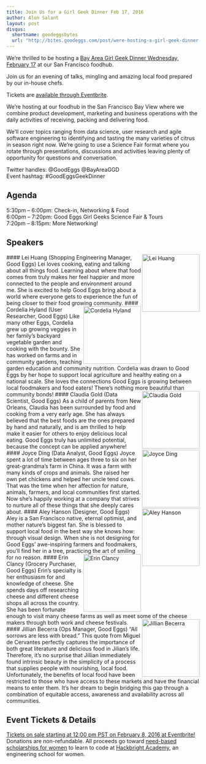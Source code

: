 ```yaml
---
title: Join Us for a Girl Geek Dinner Feb 17, 2016
author: Alon Salant
layout: post
disqus:
  shortname: goodeggsbytes
  url: "http://bites.goodeggs.com/post/were-hosting-a-girl-geek-dinner-feb-17-2016"
---
```


We’re thrilled to be hosting a [Bay Area Girl Geek Dinner Wednesday, February 17](http://bayareagirlgeekdinners.com/good-eggs-girl-geek-dinner-2016/) at our San Francisco foodhub.

Join us for an evening of talks, mingling and amazing local food prepared by our in-house chefs.

Tickets are [available through Eventbrite](http://www.eventbrite.com/e/good-eggs-girl-geek-dinner-2016-tickets-21417422086?aff=baggdwebsite).

<!-- more -->

We’re hosting at our foodhub in the San Francisco Bay View where we combine product development, marketing and
business operations with the daily activities of receiving, packing and delivering food.

We’ll cover topics ranging from data science, user research and agile software engineering to identifying and
tasting the many varieties of citrus in season right now. We’re going to use a Science Fair format where you rotate
through presentations, discussions and activities leaving plenty of opportunity for questions and conversation.

Twitter handles: @GoodEggs @BayAreaGGD<br/>
Event hashtag: #GoodEggsGeekDinner

## Agenda

5:30pm – 6:00pm: Check-in, Networking & Food<br/>
6:00pm – 7:20pm: Good Eggs Girl Geeks Science Fair & Tours<br/>
7:20pm – 8:15pm: More Networking!

## Speakers

<img src="http://bayareagirlgeekdinners.com/wp-content/uploads/2016/02/lei-huang-good-eggs-engineering-manager.png" alt="Lei Huang" align="right" width="150px">
#### Lei Huang (Shopping Engineering Manager, Good Eggs)
Lei loves cooking, eating and talking about all things food. Learning about where that food comes from truly makes her feel happier and more connected to the people and environment around me. She is excited to help Good Eggs bring about a world where everyone gets to experience the fun of being closer to their food growing community.

<img src="http://bayareagirlgeekdinners.com/wp-content/uploads/2016/02/cordelia-hyland-good-eggs-user-researcher.png" alt="Cordelia Hyland" align="right" width="150px">
#### Cordelia Hyland (User Researcher, Good Eggs)
Like many other Eggs, Cordelia grew up growing veggies in her family’s backyard vegetable garden and cooking with the bounty. She has worked on farms and in community gardens, teaching garden education and community nutrition. Cordelia was drawn to Good Eggs by her hope to support local agriculture and healthy eating on a national scale. She loves the connections Good Eggs is growing between local foodmakers and food eaters! There’s nothing more beautiful than community bonds!

<img src="http://bayareagirlgeekdinners.com/wp-content/uploads/2016/02/claudia-gold-good-eggs-data-scientist.png" alt="Claudia Gold" align="right" width="150px">
#### Claudia Gold (Data Scientist, Good Eggs)
As a child of parents from New Orleans, Claudia has been surrounded by food and cooking from a very early age. She has always believed that the best foods are the ones prepared by hand and naturally, and is am thrilled to help make it easier for others to enjoy delicious local eating. Good Eggs truly has unlimited potential, because the concept can be applied anywhere!

<img src="http://bayareagirlgeekdinners.com/wp-content/uploads/2016/02/joyce-ding-good-eggs-data-analyst.png" alt="Joyce Ding" align="right" width="150px">
#### Joyce Ding (Data Analyst, Good Eggs)
Joyce spent a lot of time between ages three to six on her great-grandma’s farm in China. It was a farm with many kinds of crops and animals. She raised her own pet chickens and helped her uncle tend cows. That was the time when her affection for nature, animals, farmers, and local communities first started. Now she’s happily working at a company that strives to nurture all of these things that she deeply cares about.

<img src="http://bayareagirlgeekdinners.com/wp-content/uploads/2016/02/aley-hanson-good-eggs-designer.png" alt="Aley Hanson" align="right" width="150px">
#### Aley Hanson (Designer, Good Eggs)
Aley is a San Francisco native, eternal optimist, and mother nature’s biggest fan. She is blessed to support local food in the best way she knows how: through visual design. When she is not designing for Good Eggs’ awe-inspiring farmers and foodmakers, you’ll find her in a tree, practicing the art of smiling for no reason.

<img src="http://bayareagirlgeekdinners.com/wp-content/uploads/2016/02/erin-clancy-good-eggs-grocery-purchaser.png" alt="Erin Clancy" align="right" width="150px">
#### Erin Clancy (Grocery Purchaser, Good Eggs)
Erin’s specialty is her enthusiasm for and knowledge of cheese. She spends days off researching cheese and different cheese shops all across the country. She has been fortunate enough to visit many cheese farms as well as meet some of the cheese makers through both work and cheese festivals.

<img src="http://bayareagirlgeekdinners.com/wp-content/uploads/2016/02/jillian-becerra-good-eggs-ops-manager.png" alt="Jillian Becerra" align="right" width="150px">
#### Jillian Becerra (Ops Manager, Good Eggs)
“All sorrows are less with bread.” This quote from Miguel de Cervantes perfectly captures the importance of both great literature and delicious food in Jilian’s life. Therefore, it’s no surprise that Jillian immediately found intrinsic beauty in the simplicity of a process that supplies people with nourishing, local food. Unfortunately, the benefits of local food have been restricted to those who have access to these markets and have the financial means to enter them. It’s her dream to begin bridging this gap through a combination of equitable access, awareness and availability across all communities.

## Event Tickets & Details

[Tickets on sale starting at 12:00 pm PST on February 8, 2016 at Eventbrite!](http://www.eventbrite.com/e/good-eggs-girl-geek-dinner-2016-tickets-21417422086?aff=baggdwebsite)
Donations are non-refundable. All proceeds go toward [need-based scholarships for women](https://hackbrightacademy.com/empowerment-fund/)
to learn to code at [Hackbright Academy](http://www.hackbrightacademy.com/), an engineering school for women.